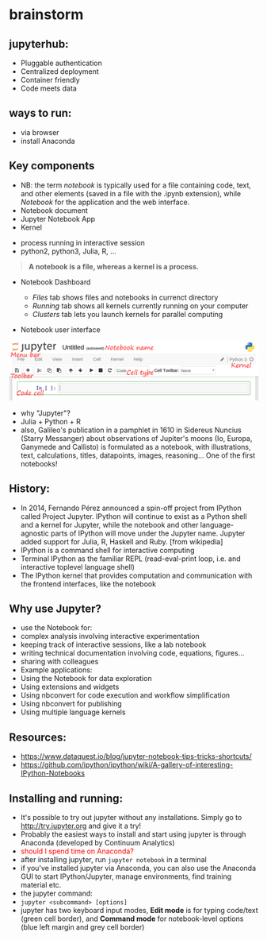 # brainstorm

## jupyterhub:
 - Pluggable authentication
 - Centralized deployment
 - Container friendly
 - Code meets data

## ways to run:
 - via browser
 - install Anaconda

## Key components
 - NB: the term *notebook* is typically used for a file containing code, text, and other elements (saved in a file with the .ipynb extension), while *Notebook* for the application and the web interface.
 - Notebook document
 - Jupyter Notebook App
 - Kernel
  * process running in interactive session
  * python2, python3, Julia, R, ...
    
   > **A notebook is a file, whereas a kernel is a process.**
    	
 - Notebook Dashboard
 	* *Files* tab shows files and notebooks in currenct directory
   	* *Running* tab shows all kernels currently running on your computer
   	* *Clusters* tab lets you launch kernels for parallel computing
 
 - Notebook user interface
 
  ![A new notebook](img/nbui-2.png)
  
 - why "Jupyter"?
  - Julia + Python + R	
  - also, Galileo's publication in a pamphlet in 1610 in Sidereus Nuncius (Starry Messanger) about observations of Jupiter's moons (Io, Europa, Ganymede and Callisto) is formulated as a notebook, with illustrations, text, calculations, titles, datapoints, images, reasoning... One of the first notebooks!
  
  
## History:
 - In 2014, Fernando Pérez announced a spin-off project from IPython called Project Jupyter. IPython will continue to exist as a Python shell and a kernel for Jupyter, while the notebook and other language-agnostic parts of IPython will move under the Jupyter name. Jupyter added support for Julia, R, Haskell and Ruby. [from wikipedia]
 - IPython is a command shell for interactive computing
  - Terminal IPython as the familiar REPL (read-eval-print loop, i.e. and interactive toplevel language shell)
  - The IPython kernel that provides computation and communication with the frontend interfaces, like the notebook
  
## Why use Jupyter?
 - use the Notebook for:
  - complex analysis involving interactive experimentation
  - keeping track of interactive sessions, like a lab notebook
  - writing technical documentation involving code, equations, figures...	
  - sharing with colleagues
 - Example applications:
  - Using the Notebook for data exploration
  - Using extensions and widgets
  - Using nbconvert for code execution and workflow simplification
  - Using nbconvert for publishing
  - Using multiple language kernels

## Resources:
 - https://www.dataquest.io/blog/jupyter-notebook-tips-tricks-shortcuts/
 - https://github.com/ipython/ipython/wiki/A-gallery-of-interesting-IPython-Notebooks
 
## Installing and running:
 - It's possible to try out jupyter without any installations. Simply go to http://try.jupyter.org and give it a try!
 - Probably the easiest ways to install and start using jupyter is through Anaconda (developed by Continuum Analytics)
  - <span style="color:red"> should I spend time on Anaconda? </span>
 - after installing jupyter, run `jupyter notebook` in a terminal
  - if you've installed jupyter via Anaconda, you can also use the Anaconda GUI to start IPython/Jupyter, manage environments, find training material etc. 
 - the jupyter command:
  - `jupyter <subcommand> [options]`
 - jupyter has two keyboard input modes, **Edit mode** is for typing code/text (green cell border), and **Command mode** for notebook-level options (blue left margin and grey cell border)
 